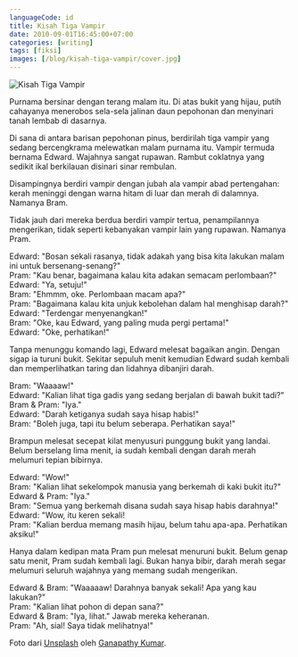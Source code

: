 ```yaml
---
languageCode: id
title: Kisah Tiga Vampir
date: 2010-09-01T16:45:00+07:00
categories: [writing]
tags: [fiksi]
images: [/blog/kisah-tiga-vampir/cover.jpg]
---
```

![Kisah Tiga Vampir](cover.jpg)

Purnama bersinar dengan terang malam itu. Di atas bukit yang hijau, putih cahayanya menerobos sela-sela jalinan daun pepohonan dan menyinari tanah lembab di dasarnya.

Di sana di antara barisan pepohonan pinus, berdirilah tiga vampir yang sedang bercengkrama melewatkan malam purnama itu. Vampir termuda bernama Edward. Wajahnya sangat rupawan. Rambut coklatnya yang sedikit ikal berkilauan disinari sinar rembulan.

Disampingnya berdiri vampir dengan jubah ala vampir abad pertengahan: kerah meninggi dengan warna hitam di luar dan merah di dalamnya. Namanya Bram.

Tidak jauh dari mereka berdua berdiri vampir tertua, penampilannya mengerikan, tidak seperti kebanyakan vampir lain yang rupawan. Namanya Pram.

Edward: "Bosan sekali rasanya, tidak adakah yang bisa kita lakukan malam ini untuk bersenang-senang?"\
Pram: "Kau benar, bagaimana kalau kita adakan semacam perlombaan?"\
Edward: "Ya, setuju!"\
Bram: "Ehmmm, oke. Perlombaan macam apa?"\
Pram: "Bagaimana kalau kita unjuk kebolehan dalam hal menghisap darah?"\
Edward: "Terdengar menyenangkan!"\
Bram: "Oke, kau Edward, yang paling muda pergi pertama!"\
Edward: "Oke, perhatikan!"

Tanpa menunggu komando lagi, Edward melesat bagaikan angin. Dengan sigap ia turuni bukit. Sekitar sepuluh menit kemudian Edward sudah kembali dan memperlihatkan taring dan lidahnya dibanjiri darah.

Bram: "Waaaaw!"\
Edward: "Kalian lihat tiga gadis yang sedang berjalan di bawah bukit tadi?"\
Bram & Pram: "Iya."\
Edward: "Darah ketiganya sudah saya hisap habis!"\
Bram: "Boleh juga, tapi itu belum seberapa. Perhatikan saya!"

Brampun melesat secepat kilat menyusuri punggung bukit yang landai. Belum berselang lima menit, ia sudah kembali dengan darah merah melumuri tepian bibirnya.

Edward: "Wow!"\
Bram: "Kalian lihat sekelompok manusia yang berkemah di kaki bukit itu?"\
Edward & Pram: "Iya."\
Bram: "Semua yang berkemah disana sudah saya hisap habis darahnya!"\
Edward: "Wow, itu keren sekali!\
Pram: "Kalian berdua memang masih hijau, belum tahu apa-apa. Perhatikan aksiku!"

Hanya dalam kedipan mata Pram pun melesat menuruni bukit. Belum genap satu menit, Pram sudah kembali lagi. Bukan hanya bibir, darah merah segar melumuri seluruh wajahnya yang memang sudah mengerikan.

Edward & Bram: "Waaaaaw! Darahnya banyak sekali! Apa yang kau lakukan?"\
Pram: "Kalian lihat pohon di depan sana?"\
Edward & Bram: "Iya, lihat." Jawab mereka keheranan.\
Pram: "Ah, sial! Saya tidak melihatnya!"

Foto dari [Unsplash](https://unsplash.com/photos/9kbsq91NFwg) oleh [Ganapathy Kumar](https://unsplash.com/@gkumar2175).
